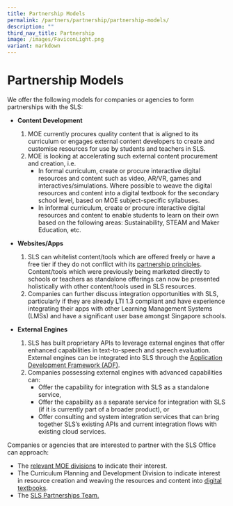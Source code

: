 ```yaml
---
title: Partnership Models
permalink: /partners/partnership/partnership-models/
description: ""
third_nav_title: Partnership
image: /images/FaviconLight.png
variant: markdown
---
```

<h1 id="partnership-models">Partnership Models</h1>
<p>We offer the following models for companies or agencies to form partnerships with the SLS:</p>
<ul>
<li><p><strong>Content Development</strong></p>
<ol>
<li>MOE currently procures quality content that is aligned to its curriculum or engages external content developers to create and customise resources for use by students and teachers in SLS.</li>
<li>MOE is looking at accelerating such external content procurement and creation, i.e. <ul>
<li>In formal curriculum, create or procure interactive digital resources and content such as video, AR/VR, games and interactives/simulations. Where possible to weave the digital resources and content into a digital textbook for the secondary school level, based on MOE subject-specific syllabuses.</li>
<li>In informal curriculum, create or procure interactive digital resources and content to enable students to learn on their own based on the following areas: Sustainability, STEAM and Maker Education, etc.</li>
</ul>
</li>
</ol>
</li>
<li><p><strong>Websites/Apps</strong></p>
<ol>
<li>SLS can whitelist content/tools which are offered freely or have a free tier if they do not conflict with its <a target="_blank" href="/partners/partnership/partnership-with-sls/">partnership principles</a>. Content/tools which were previously being marketed directly to schools or teachers as standalone offerings can now be presented holistically with other content/tools used in SLS resources.</li>
<li>Companies can further discuss integration opportunities with SLS, particularly if they are already LTI 1.3 compliant and have experience integrating their apps with other Learning Management Systems (LMSs) and have a significant user base amongst Singapore schools.</li>
</ol>
</li>
<li><p><strong>External Engines</strong></p>
<ol>
<li>SLS has built proprietary APIs to leverage external engines that offer enhanced capabilities in text-to-speech and speech evaluation. External engines can be integrated into SLS through the <a target="_blank" href="/files/Partnerships/adpspecifications21.pdf">Application Development Framework (ADF)</a>.</li>
<li>Companies possessing external engines with advanced capabilities can: <ul>
<li>Offer the capability for integration with SLS as a standalone service,</li>
<li>Offer the capability as a separate service for integration with SLS (if it is currently part of a broader product), or</li>
<li>Offer consulting and system integration services that can bring together SLS’s existing APIs and current integration flows with existing cloud services.</li>
</ul>
</li>
</ol>
</li>
</ul>
<p>Companies or agencies that are interested to partner with the SLS Office can approach:</p>
<ul>
<li>The <a target="_blank" href="https://www.moe.gov.sg/about-us/organisation-structure">relevant MOE divisions</a> to indicate their interest.</li>
<li>The Curriculum Planning and Development Division to indicate interest in resource creation and weaving the resources and content into <a target="_blank" href="https://go.gov.sg/idtcontactform">digital textbooks</a>.</li>
<li>The <a target="_blank" href="https://go.gov.sg/sls-partnerships-contact">SLS Partnerships Team.</a></li>
</ul>